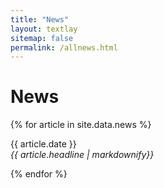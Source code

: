 ```yaml
---
title: "News"
layout: textlay
sitemap: false
permalink: /allnews.html
---
```


# News

{% for article in site.data.news %}
<p>{{ article.date }} <br>
  <em>{{ article.headline | markdownify}}</em></p>
{% endfor %}
